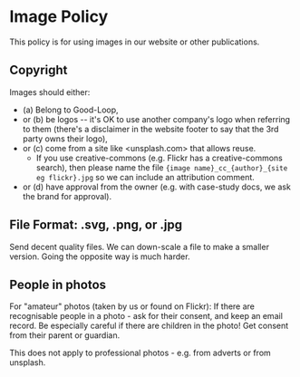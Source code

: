 
# Image Policy

This policy is for using images in our website or other publications.

## Copyright

Images should either:

 - (a) Belong to Good-Loop, 
 - or (b) be logos -- it's OK to use another company's logo when referring to them (there's a disclaimer in the website footer to say that the 3rd party owns their logo),
 - or (c) come from a site like <unsplash.com> that allows reuse. 
   - If you use creative-commons (e.g. Flickr has a creative-commons search), then please name the file `{image name}_cc_{author}_{site eg flickr}.jpg` so we can include an attribution comment.
 - or (d) have approval from the owner (e.g. with case-study docs, we ask the brand for approval).

## File Format: .svg, .png, or .jpg

Send decent quality files. We can down-scale a file to make a smaller version. Going the opposite way is much harder.

## People in photos

For "amateur" photos (taken by us or found on Flickr): If there are recognisable people in a photo - ask for their consent, and keep an email record. Be especially careful if there are children in the photo! Get consent from their parent or guardian.

This does not apply to professional photos - e.g. from adverts or from unsplash.
